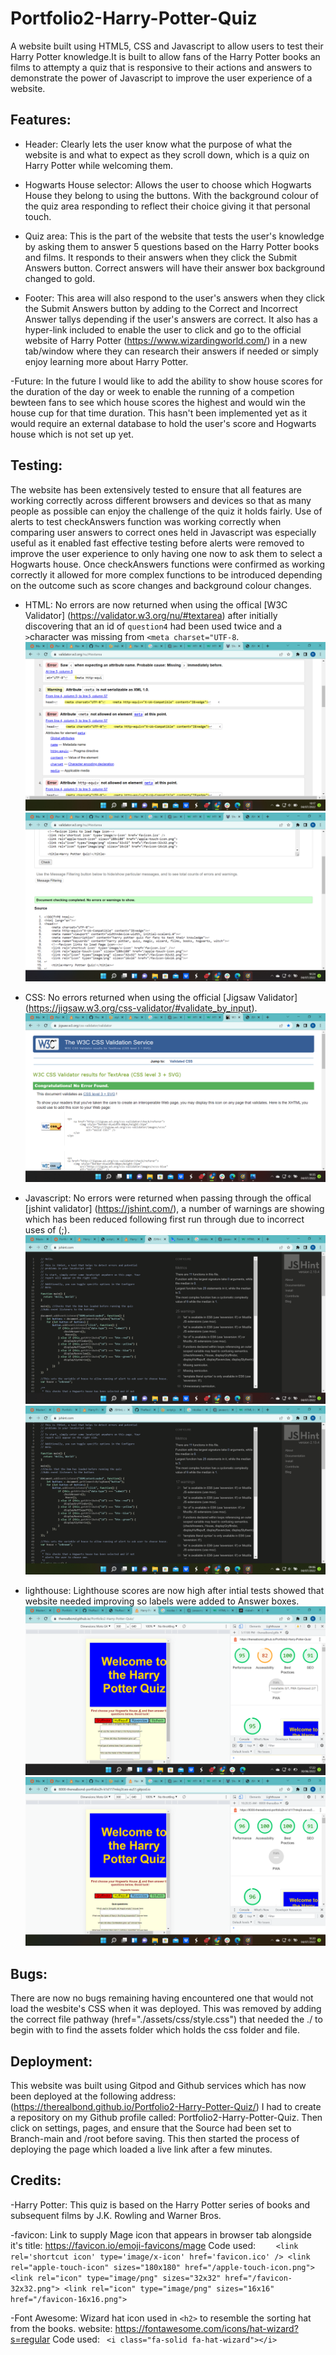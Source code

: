 # Portfolio2-Harry-Potter-Quiz
A website built using HTML5, CSS and Javascript to allow users to test their Harry Potter knowledge.It is built to allow fans of the Harry Potter books an films to attempty a quiz that is responsive to their actions and answers to demonstrate the power of Javascript to improve the user experience of a website.

## Features:

- Header: Clearly lets the user know what the purpose of what the website is and what to expect as they scroll down, which is a quiz on Harry Potter while welcoming them.

- Hogwarts House selector: Allows the user to choose which Hogwarts House they belong to using the buttons. With the background colour of the quiz area responding to reflect their choice giving it that personal touch.

- Quiz area: This is the part of the website that tests the user's knowledge by asking them to answer 5 questions based on the Harry Potter books and films. It responds to their answers when they click the Submit Answers button. Correct answers will have their answer box background changed to gold.

- Footer: This area will also respond to the user's answers when they click the Submit Answers button by adding to the Correct and Incorrect Answer tallys depending if the user's answers are correct. It also has a hyper-link included to enable the user to click and go to the official website of Harry Potter (https://www.wizardingworld.com/) in a new tab/window where they can research their answers if needed or simply enjoy learning more about Harry Potter.

-Future: In the future I would like to add the ability to show house scores for the duration of the day or week to enable the running of a competion bewteen fans to see which house scores the highest and would win the house cup for that time duration. This hasn't been implemented yet as it would require an external database to hold the user's score and Hogwarts house which is not set up yet.

## Testing:

The website has been extensively tested to ensure that all features are working correctly across different browsers and devices so that as many people as possible can enjoy the challenge of the quiz it holds fairly.
Use of alerts to test checkAnswers function was working correctly when comparing user answers to correct ones held in Javascript was especially useful as it enabled fast effective testing before alerts were removed to improve the user experience to only having one now to ask them to select a Hogwarts house. Once checkAnswers functions were confirmed as working correctly it allowed for more complex functions to be introduced depending on the outcome such as score changes and background colour changes.

- HTML: No errors are now returned when using the offical [W3C Validator] (https://validator.w3.org/nu/#textarea) after initially discovering that an id of `question4` had been used twice and a `>`character was missing from `<meta charset="UTF-8`.
![HTMLtestimage](/assets/images/htmltest.png)
![HTMLpassimage](/assets/images/htmlpass.png)

- CSS: No errors returned when using the official [Jigsaw Validator] (https://jigsaw.w3.org/css-validator/#validate_by_input).
![CSSpassimage](/assets/images/cssjigsawpass.png)

- Javascript: No errors were returned when passing through the offical [jshint validator] (https://jshint.com/), a number of warnings are showing which has been reduced following first run through due to incorrect uses of (;).
![Javascripttestimage](/assets/images/jshinttest.png)
![Javasciptimproveimage](/assets/images/jshintimprove.png)

- lighthouse: Lighthouse scores are now high after intial tests showed that website needed improving so labels were added to Answer boxes.
![lighthousefailimage](/assets/images/lighthousefail.png)
![lighthousepassimage](/assets/images/lighthousepass.png)

## Bugs: 
There are now no bugs remaining having encountered one that would not load the wesbite's CSS when it was deployed. This was removed by adding the correct file pathway (href="./assets/css/style.css") that needed the ./ to begin with to find the assets folder which holds the css folder and file.

## Deployment:
 This website was built using Gitpod and Github services which has now been deployed at the following address: (https://therealbond.github.io/Portfolio2-Harry-Potter-Quiz/)
I had to create a repository on my Github profile called: Portfolio2-Harry-Potter-Quiz. 
Then click on settings, pages, and ensure that the Source had been set to Branch-main and /root before saving.
This then started the process of deploying the page which loaded a live link after a few minutes.

## Credits:

-Harry Potter:
This quiz is based on the Harry Potter series of books and subsequent films by J.K. Rowling and Warner Bros.


-favicon: Link to supply Mage icon that appears in browser tab alongside it's title:
 https://favicon.io/emoji-favicons/mage
Code used: ```    <link rel='shortcut icon' type='image/x-icon' href='favicon.ico' />
    <link rel="apple-touch-icon" sizes="180x180" href="/apple-touch-icon.png">
    <link rel="icon" type="image/png" sizes="32x32" href="/favicon-32x32.png">
    <link rel="icon" type="image/png" sizes="16x16" href="/favicon-16x16.png">```
    
-Font Awesome: Wizard hat icon used in ```<h2>``` to resemble the sorting hat from the books.
  website: https://fontawesome.com/icons/hat-wizard?s=regular
Code used: ``` <i class="fa-solid fa-hat-wizard"></i>```
